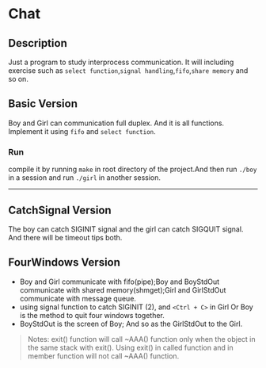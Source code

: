 # Chat
## Description
Just a program to study interprocess communication. It will including exercise such as `select function`,`signal handling`,`fifo`,`share memory` and so on.

## Basic Version

Boy and Girl can communication full duplex. And it is all functions. Implement it using `fifo` and `select function`.

### Run
compile it by running `make` in root directory of the project.And then run `./boy` in a session and run `./girl` in another session.

-------

## CatchSignal Version
The boy can catch SIGINIT signal and the girl can catch SIGQUIT signal. And there will be timeout tips both.

## FourWindows Version
+ Boy and Girl communicate with fifo(pipe);Boy and BoyStdOut communicate with shared memory(shmget);Girl and GirlStdOut communicate with message queue. 
+ using signal function to catch SIGINIT (2), and `<Ctrl + C>` in Girl Or Boy is the method to quit four windows together.
+ BoyStdOut is the screen of Boy; And so as the GirlStdOut to the Girl.

>Notes: exit() function will call ~AAA() function only when the object in the same stack with exit(). Using exit() in called function and in member function will not call ~AAA() function.
